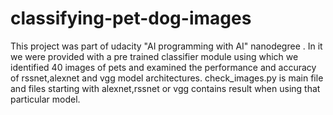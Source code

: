 # classifying-pet-dog-images
This project was part of udacity "AI programming with AI" nanodegree .
In it we were provided with a pre trained classifier module using which we identified 40 images of pets and examined the performance and accuracy of rssnet,alexnet and 
vgg model architectures.
check_images.py is main file and files starting with alexnet,rssnet or vgg contains result when using that particular model.


